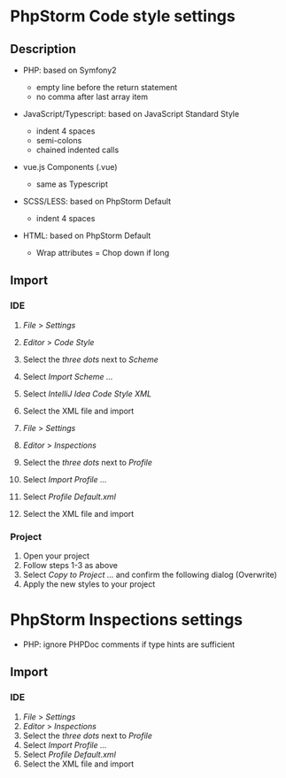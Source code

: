 # PhpStorm Code style settings

## Description

* PHP: based on Symfony2
    * empty line before the return statement
    * no comma after last array item

* JavaScript/Typescript: based on JavaScript Standard Style
    * indent 4 spaces
    * semi-colons
    * chained indented calls

* vue.js Components (.vue) 
    * same as Typescript

* SCSS/LESS: based on PhpStorm Default
    * indent 4 spaces

* HTML: based on PhpStorm Default
    * Wrap attributes = Chop down if long

## Import

### IDE

1. _File_ > _Settings_
2. _Editor_ > _Code Style_
3. Select the _three dots_ next to _Scheme_
4. Select _Import Scheme …_
5. Select _IntelliJ Idea Code Style XML_
6. Select the XML file and import

1. _File_ > _Settings_
2. _Editor_ > _Inspections_
3. Select the _three dots_ next to _Profile_
4. Select _Import Profile …_
5. Select _Profile Default.xml_
5. Select the XML file and import

### Project

1. Open your project
2. Follow steps 1-3 as above
3. Select _Copy to Project …_ and confirm the following dialog (Overwrite)
4. Apply the new styles to your project


# PhpStorm Inspections settings

* PHP: ignore PHPDoc comments if type hints are sufficient

## Import

### IDE

1. _File_ > _Settings_
2. _Editor_ > _Inspections_
3. Select the _three dots_ next to _Profile_
4. Select _Import Profile …_
5. Select _Profile Default.xml_
6. Select the XML file and import
